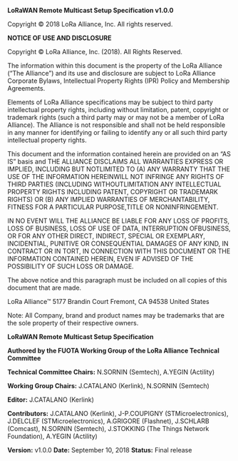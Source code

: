 **LoRaWAN Remote Multicast Setup Specification v1.0.0**

Copyright © 2018 LoRa Alliance, Inc.  All rights reserved.

**NOTICE OF USE AND DISCLOSURE**

Copyright © LoRa Alliance, Inc. (2018). All Rights Reserved. 

The information within this document is the property of the LoRa Alliance (“The Alliance”) and its use and disclosure are subject to LoRa Alliance Corporate Bylaws, Intellectual Property Rights (IPR) Policy and Membership Agreements.

Elements of LoRa Alliance specifications may be subject to third party intellectual property rights, including without limitation, patent, copyright or trademark rights (such a third party may or may not be a member of LoRa Alliance). The Alliance is not responsible and shall not be held responsible in any manner for identifying or failing to identify any or all such third party intellectual property rights.

This document and the information contained herein are provided on an “AS IS” basis and THE ALLIANCE DISCLAIMS ALL WARRANTIES EXPRESS OR IMPLIED, INCLUDING BUT NOTLIMITED TO (A) ANY WARRANTY THAT THE USE OF THE INFORMATION HEREINWILL NOT INFRINGE ANY RIGHTS OF THIRD PARTIES (INCLUDING WITHOUTLIMITATION ANY INTELLECTUAL PROPERTY RIGHTS INCLUDING PATENT, COPYRIGHT OR TRADEMARK RIGHTS) OR (B) ANY IMPLIED WARRANTIES OF MERCHANTABILITY, FITNESS FOR A PARTICULAR PURPOSE,TITLE OR NONINFRINGEMENT.

IN NO EVENT WILL THE ALLIANCE BE LIABLE FOR ANY LOSS OF PROFITS, LOSS OF BUSINESS, LOSS OF USE OF DATA, INTERRUPTION OFBUSINESS, OR FOR ANY OTHER DIRECT, INDIRECT, SPECIAL OR EXEMPLARY, INCIDENTIAL, PUNITIVE OR CONSEQUENTIAL DAMAGES OF ANY KIND, IN CONTRACT OR IN TORT, IN CONNECTION WITH THIS DOCUMENT OR THE INFORMATION CONTAINED HEREIN, EVEN IF ADVISED OF THE POSSIBILITY OF SUCH LOSS OR DAMAGE. 

The above notice and this paragraph must be included on all copies of this document that are made.

LoRa Alliance™
5177 Brandin Court
Fremont, CA 94538
United States

Note: All Company, brand and product names may be trademarks that are the sole property of their respective owners.
 
**LoRaWAN Remote Multicast Setup Specification**

**Authored by the FUOTA Working Group of the LoRa Alliance Technical Committee** 

**Technical Committee Chairs:**
N.SORNIN (Semtech), A.YEGIN (Actility)

**Working Group Chairs:**
J.CATALANO (Kerlink), N.SORNIN (Semtech)

**Editor:**
J.CATALANO (Kerlink)

**Contributors:**
J.CATALANO (Kerlink), J-P.COUPIGNY (STMicroelectronics), J.DELCLEF (STMicroelectronics), A.GRIGORE (Flashnet), J.SCHLARB (Comcast), N.SORNIN (Semtech), J.STOKKING (The Things Network Foundation), A.YEGIN (Actility)

**Version:** v1.0.0
**Date:** September 10, 2018
**Status:** Final release
